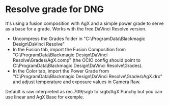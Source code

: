 # Resolve grade for DNG 
It's using a fusion composition with AgX and a simple power grade to serve as a base for a grade.
Works with the free DaVinci Resolve version. 

- Uncompress the Grades folder in "C:\ProgramData\Blackmagic Design\DaVinci Resolve\"
- In the Fusion tab, import the Fusion Composition from "C:\ProgramData\Blackmagic Design\DaVinci Resolve\Grades\AgX.comp" (the OCIO config should point to C:\ProgramData\Blackmagic Design\DaVinci Resolve\Grades).
- In the Color tab, import the Power Grade from "C:\ProgramData\Blackmagic Design\DaVinci Resolve\Grades\AgX.drx" and adjust temperature and exposure values in Camera Raw.


Default is raw interpreted as rec.709/srgb to srgb/AgX Punchy but you can use linear and AgX Base for exemple.

